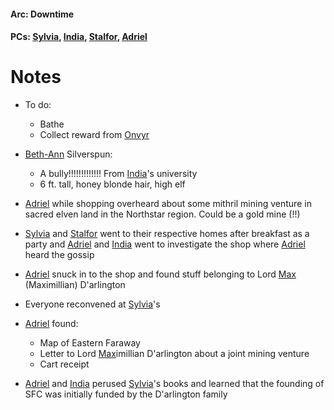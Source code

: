 #### Arc: Downtime
#### PCs: [Sylvia](PCs/Past/Sylvia.md), [India](PCs/Current/India.md), [Stalfor](PCs/Current/Stalfor.md), [Adriel](PCs/Past/Adriel.md)

# Notes
- To do:
	- Bathe
	- Collect reward from [Onvyr](NPCs/Living/Onvyr.md)

- [Beth-Ann](NPCs/Living/Beth-Ann.md) Silverspun:
	- A bully!!!!!!!!!!!!! From [India](PCs/Current/India.md)'s university
	- 6 ft. tall, honey blonde hair, high elf

- [Adriel](PCs/Past/Adriel.md) while shopping overheard about some mithril mining venture in sacred elven land in the Northstar region. Could be a gold mine (!!)
- [Sylvia](PCs/Past/Sylvia.md) and [Stalfor](PCs/Current/Stalfor.md) went to their respective homes after breakfast as a party and [Adriel](PCs/Past/Adriel.md) and [India](PCs/Current/India.md) went to investigate the shop where [Adriel](PCs/Past/Adriel.md) heard the gossip
- [Adriel](PCs/Past/Adriel.md) snuck in to the shop and found stuff belonging to Lord [Max](NPCs/Deceased/Max.md) (Maximillian) D'arlington
- Everyone reconvened at [Sylvia](PCs/Past/Sylvia.md)'s

- [Adriel](PCs/Past/Adriel.md) found:
	- Map of Eastern Faraway
	- Letter to Lord [Max](NPCs/Deceased/Max.md)imillian D'arlington about a joint mining venture
	- Cart receipt
- [Adriel](PCs/Past/Adriel.md) and [India](PCs/Current/India.md) perused [Sylvia](PCs/Past/Sylvia.md)'s books and learned that the founding of SFC was initially funded by the D'arlington family